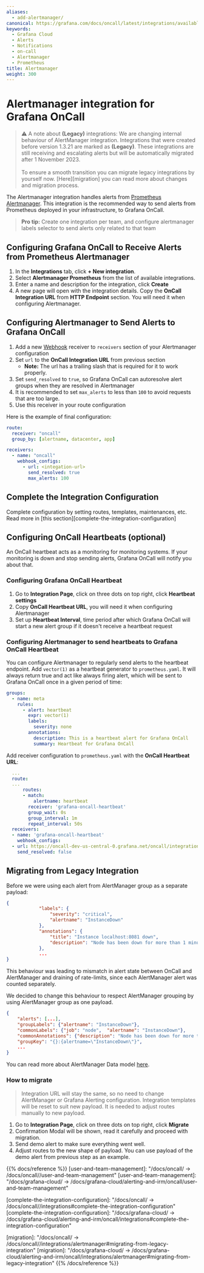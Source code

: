 ```yaml
---
aliases:
  - add-alertmanager/
canonical: https://grafana.com/docs/oncall/latest/integrations/available-integrations/configure-alertmanager/
keywords:
  - Grafana Cloud
  - Alerts
  - Notifications
  - on-call
  - Alertmanager
  - Prometheus
title: Alertmanager
weight: 300
---
```


# Alertmanager integration for Grafana OnCall

> ⚠️ A note about **(Legacy)** integrations:
> We are changing internal behaviour of AlertManager integration.
> Integrations that were created before version 1.3.21 are marked as **(Legacy)**.
> These integrations are still receiving and escalating alerts but will be automatically migrated after 1 November 2023.
> <br/><br/>
> To ensure a smooth transition you can migrate legacy integrations by yourself now.
> [Here][migration] you can read more about changes and migration process.

The Alertmanager integration handles alerts from [Prometheus Alertmanager](https://prometheus.io/docs/alerting/latest/alertmanager/).
This integration is the recommended way to send alerts from Prometheus deployed in your infrastructure, to Grafana OnCall.

> **Pro tip:** Create one integration per team, and configure alertmanager labels selector to send alerts only related to that team

## Configuring Grafana OnCall to Receive Alerts from Prometheus Alertmanager

1. In the **Integrations** tab, click **+ New integration**.
2. Select **Alertmanager Prometheus** from the list of available integrations.
3. Enter a name and description for the integration, click **Create**
4. A new page will open with the integration details. Copy the **OnCall Integration URL** from **HTTP Endpoint** section.
   You will need it when configuring Alertmanager.

## Configuring Alertmanager to Send Alerts to Grafana OnCall

1. Add a new [Webhook](https://prometheus.io/docs/alerting/latest/configuration/#webhook_config) receiver to `receivers`
   section of your Alertmanager configuration
2. Set `url` to the **OnCall Integration URL** from previous section
   - **Note:** The url has a trailing slash that is required for it to work properly.
3. Set `send_resolved` to `true`, so Grafana OnCall can autoresolve alert groups when they are resolved in Alertmanager
4. It is recommended to set `max_alerts` to less than `100` to avoid requests that are too large.
5. Use this receiver in your route configuration

Here is the example of final configuration:

```yaml
route:
  receiver: "oncall"
  group_by: [alertname, datacenter, app]

receivers:
  - name: "oncall"
    webhook_configs:
      - url: <integation-url>
        send_resolved: true
        max_alerts: 100
```

## Complete the Integration Configuration

Complete configuration by setting routes, templates, maintenances, etc. Read more in
[this section][complete-the-integration-configuration]

## Configuring OnCall Heartbeats (optional)

An OnCall heartbeat acts as a monitoring for monitoring systems. If your monitoring is down and stop sending alerts,
Grafana OnCall will notify you about that.

### Configuring Grafana OnCall Heartbeat

1. Go to **Integration Page**, click on three dots on top right, click **Heartbeat settings**
2. Copy **OnCall Heartbeat URL**, you will need it when configuring Alertmanager
3. Set up **Heartbeat Interval**, time period after which Grafana OnCall will start a new alert group if it
   doesn't receive a heartbeat request

### Configuring Alertmanager to send heartbeats to Grafana OnCall Heartbeat

You can configure Alertmanager to regularly send alerts to the heartbeat endpoint. Add `vector(1)` as a heartbeat
generator to `prometheus.yaml`. It will always return true and act like always firing alert, which will be sent to
Grafana OnCall once in a given period of time:

```yaml
groups:
  - name: meta
    rules:
      - alert: heartbeat
        expr: vector(1)
        labels:
          severity: none
        annotations:
          description: This is a heartbeat alert for Grafana OnCall
          summary: Heartbeat for Grafana OnCall
```

Add receiver configuration to `prometheus.yaml` with the **OnCall Heartbeat URL**:

```yaml
  ...
  route:
  ...
      routes:
      - match:
          alertname: heartbeat
        receiver: 'grafana-oncall-heartbeat'
        group_wait: 0s
        group_interval: 1m
        repeat_interval: 50s
  receivers:
  - name: 'grafana-oncall-heartbeat'
    webhook_configs:
  - url: https://oncall-dev-us-central-0.grafana.net/oncall/integrations/v1/alertmanager/1234567890/heartbeat/
    send_resolved: false
```

## Migrating from Legacy Integration

Before we were using each alert from AlertManager group as a separate payload:

```json
{
            "labels": {
                "severity": "critical",
                "alertname": "InstanceDown"
            },
            "annotations": {
                "title": "Instance localhost:8081 down",
                "description": "Node has been down for more than 1 minute"
            },
            ...
}
```

This behaviour was leading to mismatch in alert state between OnCall and AlertManager and draining of rate-limits,
since each AlertManager alert was counted separately.

We decided to change this behaviour to respect AlertManager grouping by using AlertManager group as one payload.

```json
{
    "alerts": [...],
    "groupLabels": {"alertname": "InstanceDown"},
    "commonLabels": {"job": "node",  "alertname": "InstanceDown"},
    "commonAnnotations": {"description": "Node has been down for more than 1 minute"},
    "groupKey": "{}:{alertname=\"InstanceDown\"}",
    ...
}
```

You can read more about AlertManager Data model [here](https://prometheus.io/docs/alerting/latest/notifications/#data).

### How to migrate

> Integration URL will stay the same, so no need to change AlertManager or Grafana Alerting configuration.
> Integration templates will be reset to suit new payload.
> It is needed to adjust routes manually to new payload.

1. Go to **Integration Page**, click on three dots on top right, click **Migrate**
2. Confirmation Modal will be shown, read it carefully and proceed with migration.
3. Send demo alert to make sure everything went well.
4. Adjust routes to the new shape of payload. You can use payload of the demo alert from previous step as an example.

{{% docs/reference %}}
[user-and-team-management]: "/docs/oncall/ -> /docs/oncall/<ONCALL VERSION>/user-and-team-management"
[user-and-team-management]: "/docs/grafana-cloud/ -> /docs/grafana-cloud/alerting-and-irm/oncall/user-and-team-management"

[complete-the-integration-configuration]: "/docs/oncall/ -> /docs/oncall/<ONCALL VERSION>/integrations#complete-the-integration-configuration"
[complete-the-integration-configuration]: "/docs/grafana-cloud/ -> /docs/grafana-cloud/alerting-and-irm/oncall/integrations#complete-the-integration-configuration"

[migration]: "/docs/oncall/ -> /docs/oncall/<ONCALL VERSION>/integrations/alertmanager#migrating-from-legacy-integration"
[migration]: "/docs/grafana-cloud/ -> /docs/grafana-cloud/alerting-and-irm/oncall/integrations/alertmanager#migrating-from-legacy-integration"
{{% /docs/reference %}}
